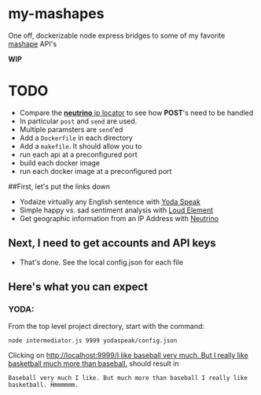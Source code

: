 # my-mashapes

One off, dockerizable node express bridges to some of my favorite [mashape](https://www.mashape.com) API's

**WIP**

# TODO
* Compare the [**neutrino** ip locator](./neutrino/mashape-example.js) to see how **POST**'s need to be handled
 * In particular `post` and `send` are used.
 * Multiple paramsters are `send`'ed
* Add a `Dockerfile` in each directory
* Add a `makefile`. It should allow you to
 * run each api at a preconfigured port
 * build each docker image
 * run each docker image at a preconfigured port

##First, let's put the links down

* Yodaize virtually any English sentence with [Yoda Speak](https://www.mashape.com/ismaelc/yoda-speak)
* Simple happy vs. sad sentiment analysis with [Loud Element](https://www.mashape.com/loudelement/free-natural-language-processing-service)
* Get geographic information from an IP Address with [Neutrino](https://www.mashape.com/neutrinoapi/ip-info)

## Next, I need to get accounts and API keys

* That's done. See the local config.json for each file

## Here's what you can expect

### YODA:

From the top level project directory, start with the command:
```
node intermediator.js 9999 yodaspeak/config.json
```

Clicking on 
[http://localhost:9999/I like baseball very much. But I really like basketball much more than baseball.](http://localhost:9999/I%20like%20baseball%20very%20much.%20But%20I%20really%20like%20basketball%20much%20more%20than%20baseball.)
should result in 
```
Baseball very much I like. But much more than baseball I really like basketball. Hmmmmmm.
```


